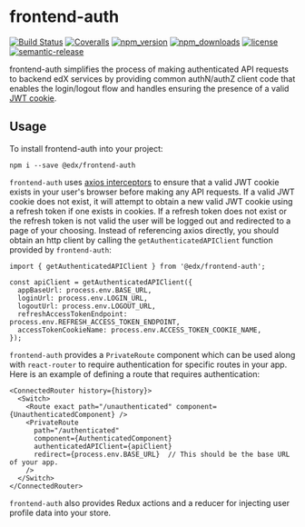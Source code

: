 # frontend-auth

[![Build Status](https://api.travis-ci.org/edx/frontend-auth.svg?branch=master)](https://travis-ci.org/edx/frontend-auth) [![Coveralls](https://img.shields.io/coveralls/edx/frontend-auth.svg?branch=master)](https://coveralls.io/github/edx/frontend-auth)
[![npm_version](https://img.shields.io/npm/v/@edx/frontend-auth.svg)](@edx/frontend-auth)
[![npm_downloads](https://img.shields.io/npm/dt/@edx/frontend-auth.svg)](@edx/frontend-auth)
[![license](https://img.shields.io/npm/l/@edx/frontend-auth.svg)](@edx/frontend-auth)
[![semantic-release](https://img.shields.io/badge/%20%20%F0%9F%93%A6%F0%9F%9A%80-semantic--release-e10079.svg)](https://github.com/semantic-release/semantic-release)


frontend-auth simplifies the process of making authenticated API requests to backend edX services by providing common authN/authZ client code that enables the login/logout flow and handles ensuring the presence of a valid [JWT cookie](https://github.com/edx/edx-platform/blob/master/openedx/core/djangoapps/oauth_dispatch/docs/decisions/0009-jwt-in-session-cookie.rst).

## Usage

To install frontend-auth into your project:

```
npm i --save @edx/frontend-auth
```

`frontend-auth` uses [axios interceptors](https://github.com/axios/axios#interceptors) to ensure that a valid JWT cookie exists in your user's browser before making any API requests. If a valid JWT cookie does not exist, it will attempt to obtain a new valid JWT cookie using a refresh token if one exists in cookies. If a refresh token does not exist or the refresh token is not valid the user will be logged out and redirected to a page of your choosing. Instead of referencing axios directly, you should obtain an http client by calling the `getAuthenticatedAPIClient` function provided by `frontend-auth`:

```
import { getAuthenticatedAPIClient } from '@edx/frontend-auth';

const apiClient = getAuthenticatedAPIClient({
  appBaseUrl: process.env.BASE_URL,
  loginUrl: process.env.LOGIN_URL,
  logoutUrl: process.env.LOGOUT_URL,
  refreshAccessTokenEndpoint: process.env.REFRESH_ACCESS_TOKEN_ENDPOINT,
  accessTokenCookieName: process.env.ACCESS_TOKEN_COOKIE_NAME,
});
```

`frontend-auth` provides a `PrivateRoute` component which can be used along with `react-router` to require authentication for specific routes in your app. Here is an example of defining a route that requires authentication:

```
<ConnectedRouter history={history}>
  <Switch>
    <Route exact path="/unauthenticated" component={UnauthenticatedComponent} />
    <PrivateRoute
      path="/authenticated"
      component={AuthenticatedComponent}
      authenticatedAPIClient={apiClient}
      redirect={process.env.BASE_URL}  // This should be the base URL of your app.
    />
  </Switch>
</ConnectedRouter>
```

`frontend-auth` also provides Redux actions and a reducer for injecting user profile data into your store.
